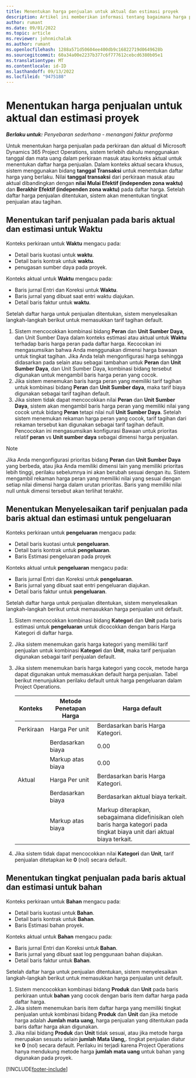 ```yaml
---
title: Menentukan harga penjualan untuk aktual dan estimasi proyek
description: Artikel ini memberikan informasi tentang bagaimana harga penjualan untuk estimasi dan aktual proyek ditentukan.
author: rumant
ms.date: 09/01/2022
ms.topic: article
ms.reviewer: johnmichalak
ms.author: rumant
ms.openlocfilehash: 1288a571d50604ee400db9c16822719d0649628b
ms.sourcegitcommit: 60a34a00e2237b377c6f777612cebcd6380b05e1
ms.translationtype: MT
ms.contentlocale: id-ID
ms.lasthandoff: 09/13/2022
ms.locfileid: "9475188"
---
```

# <a name="determine-sales-prices-for-project-estimates-and-actuals"></a>Menentukan harga penjualan untuk aktual dan estimasi proyek

_**Berlaku untuk:** Penyebaran sederhana - menangani faktur proforma_

Untuk menentukan harga penjualan pada perkiraan dan aktual di Microsoft Dynamics 365 Project Operations, sistem terlebih dahulu menggunakan tanggal dan mata uang dalam perkiraan masuk atau konteks aktual untuk menentukan daftar harga penjualan. Dalam konteks aktual secara khusus, sistem menggunakan bidang **tanggal Transaksi** untuk menentukan daftar harga yang berlaku. Nilai **tanggal transaksi** dari perkiraan masuk atau aktual dibandingkan dengan **nilai Mulai Efektif (independen zona waktu)** dan **Berakhir Efektif (independen zona waktu)** pada daftar harga. Setelah daftar harga penjualan ditentukan, sistem akan menentukan tingkat penjualan atau tagihan.

## <a name="determining-sales-rates-on-actual-and-estimate-lines-for-time"></a>Menentukan tarif penjualan pada baris aktual dan estimasi untuk Waktu

Konteks perkiraan untuk **Waktu** mengacu pada:

- Detail baris kuotasi untuk **waktu**.
- Detail baris kontrak untuk **waktu**.
- penugasan sumber daya pada proyek.

Konteks aktual untuk **Waktu** mengacu pada:

- Baris jurnal Entri dan Koreksi untuk **Waktu**.
- Baris jurnal yang dibuat saat entri waktu diajukan.
- Detail baris faktur untuk **waktu**. 

Setelah daftar harga untuk penjualan ditentukan, sistem menyelesaikan langkah-langkah berikut untuk memasukkan tarif tagihan default.

1. Sistem mencocokkan kombinasi bidang **Peran** dan **Unit Sumber Daya**, dan Unit Sumber Daya dalam konteks estimasi atau aktual untuk **Waktu** terhadap baris harga peran pada daftar harga. Kecocokan ini mengasumsikan bahwa Anda menggunakan dimensi harga bawaan untuk tingkat tagihan. Jika Anda telah mengonfigurasi harga sehingga didasarkan pada selain atau sebagai tambahan untuk **Peran** dan **Unit Sumber Daya**, dan Unit Sumber Daya, kombinasi bidang tersebut digunakan untuk mengambil baris harga peran yang cocok.
1. Jika sistem menemukan baris harga peran yang memiliki tarif tagihan untuk kombinasi bidang **Peran** dan **Unit Sumber daya**, maka tarif biaya digunakan sebagai tarif tagihan default.
1. Jika sistem tidak dapat mencocokkan nilai **Peran** dan **Unit Sumber Daya**, sistem akan mengambil baris harga peran yang memiliki nilai yang cocok untuk bidang **Peran** tetapi nilai null **Unit Sumber Daya**. Setelah sistem menemukan rekaman harga peran yang cocok, tarif tagihan dari rekaman tersebut kan digunakan sebagai tarif tagihan default. Pencocokan ini mengasumsikan konfigurasi Bawaan untuk prioritas relatif **peran** vs **Unit sumber daya** sebagai dimensi harga penjualan.

> [!NOTE]
> Jika Anda mengonfigurasi prioritas bidang **Peran** dan **Unit Sumber Daya** yang berbeda, atau jika Anda memiliki dimensi lain yang memiliki prioritas lebih tinggi, perilaku sebelumnya ini akan berubah sesuai dengan itu. Sistem mengambil rekaman harga peran yang memiliki nilai yang sesuai dengan setiap nilai dimensi harga dalam urutan prioritas. Baris yang memiliki nilai null untuk dimensi tersebut akan terlihat terakhir.

## <a name="determining-sales-rates-on-actual-and-estimate-lines-for-expense"></a>Menentukan Menyelesaikan tarif penjualan pada baris aktual dan estimasi untuk pengeluaran

Konteks perkiraan untuk **pengeluaran** mengacu pada:

- Detail baris kuotasi untuk **pengeluaran**.
- Detail baris kontrak untuk **pengeluaran**.
- Baris Estimasi pengeluaran pada proyek

Konteks aktual untuk **pengeluaran** mengacu pada:

- Baris jurnal Entri dan Koreksi untuk **pengeluaran**.
- Baris jurnal yang dibuat saat entri pengeluaran diajukan.
- Detail baris faktur untuk **pengeluaran**. 

Setelah daftar harga untuk penjualan ditentukan, sistem menyelesaikan langkah-langkah berikut untuk memasukkan harga penjualan unit default.

1. Sistem mencocokkan kombinasi bidang **Kategori** dan **Unit** pada baris estimasi untuk **pengeluaran** untuk dicocokkan dengan baris Harga Kategori di daftar harga.
1. Jika sistem menemukan garis harga kategori yang memiliki tarif penjualan untuk kombinasi **Kategori** dan **Unit**, maka tarif penjualan digunakan sebagai tarif penjualan default.
1. Jika sistem menemukan baris harga kategori yang cocok, metode harga dapat digunakan untuk memasukkan default harga penjualan. Tabel berikut menunjukkan perilaku default untuk harga pengeluaran dalam Project Operations.

    | Konteks | Metode Penetapan Harga | Harga default |
    | --- | --- | --- |
    | Perkiraan | Harga Per unit | Berdasarkan baris Harga Kategori. |
    |        | Berdasarkan biaya | 0.00 |
    |        | Markup atas biaya | 0.00 |
    | Aktual | Harga Per unit | Berdasarkan baris Harga Kategori. |
    |        | Berdasarkan biaya | Berdasarkan aktual biaya terkait. |
    |        | Markup atas biaya | Markup diterapkan, sebagaimana didefinisikan oleh baris harga kategori pada tingkat biaya unit dari aktual biaya terkait. |

1. Jika sistem tidak dapat mencocokkan nilai **Kategori** dan **Unit**, tarif penjualan ditetapkan ke **0** (nol) secara default.

## <a name="determining-sales-rates-on-actual-and-estimate-lines-for-material"></a>Menentukan tingkat penjualan pada baris aktual dan estimasi untuk bahan

Konteks perkiraan untuk **Bahan** mengacu pada:

- Detail baris kuotasi untuk **Bahan**.
- Detail baris kontrak untuk **Bahan**.
- Baris Estimasi bahan proyek.

Konteks aktual untuk **Bahan** mengacu pada:

- Baris jurnal Entri dan Koreksi untuk **Bahan**.
- Baris jurnal yang dibuat saat log penggunaan bahan diajukan.
- Detail baris faktur untuk **Bahan**. 

Setelah daftar harga untuk penjualan ditentukan, sistem menyelesaikan langkah-langkah berikut untuk memasukkan harga penjualan unit default.

1. Sistem mencocokkan kombinasi bidang **Produk** dan **Unit** pada baris perkiraan untuk **bahan** yang cocok dengan baris item daftar harga pada daftar harga.
1. Jika sistem menemukan baris item daftar harga yang memiliki tingkat penjualan untuk kombinasi bidang **Produk** dan **Unit** dan jika metode harga adalah **Jumlah mata uang**, harga penjualan yang ditentukan pada baris daftar harga akan digunakan. 
1. Jika nilai bidang **Produk** dan **Unit** tidak sesuai, atau jika metode harga merupakan sesuatu selain **jumlah Mata Uang,**. tingkat penjualan diatur ke **0** (nol) secara default. Perilaku ini terjadi karena Project Operations hanya mendukung metode harga **jumlah mata uang** untuk bahan yang digunakan pada proyek.

[!INCLUDE[footer-include](../../includes/footer-banner.md)]
